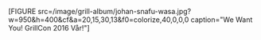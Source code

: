 [FIGURE src=/image/grill-album/johan-snafu-wasa.jpg?w=950&h=400&cf&a=20,15,30,13&f0=colorize,40,0,0,0 caption="We Want You! GrillCon 2016 Vår!"]
